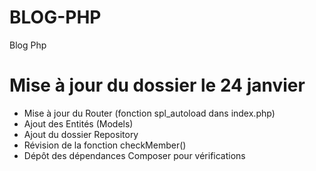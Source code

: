 # BLOG-PHP
Blog Php

# Mise à jour du dossier le 24 janvier
- Mise à jour du Router (fonction spl_autoload dans index.php)
- Ajout des Entités (Models)
- Ajout du dossier Repository
- Révision de la fonction checkMember()
- Dépôt des dépendances Composer pour vérifications